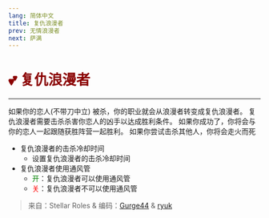 ```yaml
---
lang: 简体中文
title: 复仇浪漫者
prev: 无情浪漫者
next: 萨满
---
```


# <font color="#8b0000">💕 <b>复仇浪漫者</b></font> <Badge text="Benign" type="tip" vertical="middle"/>

***

如果你的恋人(不带刀中立) 被杀，你的职业就会从浪漫者转变成复仇浪漫者。 复仇浪漫者需要击杀杀害你恋人的凶手以达成胜利条件。 如果你成功了，你将会与你的恋人一起跟随获胜阵营一起胜利。 如果你尝试击杀其他人，你将会走火而死

- 复仇浪漫者的击杀冷却时间
  - 设置复仇浪漫者的击杀冷却时间
- 复仇浪漫者使用通风管
  - <font color=green>开</font>：复仇浪漫者可以使用通风管
  - <font color=red>关</font>：复仇浪漫者不可以使用通风管

> 来自：Stellar Roles & 编码：[Gurge44](#) & [ryuk](#)
